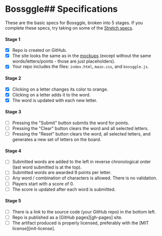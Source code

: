 # Bossggle## Specifications

These are the basic specs for Bossggle, broken into 5 stages. If you complete these specs, try taking on some of the [Stretch specs](#stretch).

#### Stage 1
- [X] Repo is created on GitHub.
- [X] The site looks the same as in the [mockups](#mockups) (except without the same words/letters/points - those are just placeholders).
- [X] Your repo includes the files: `index.html`, `main.css`, and `bossggle.js`.

#### Stage 2
- [X] Clicking on a letter changes its color to orange.
- [X] Clicking on a letter adds it to the word.
- [X] The word is updated with each new letter.

#### Stage 3
- [ ] Pressing the "Submit" button submits the word for points.
- [ ] Pressing the "Clear" button clears the word and all selected letters.
- [ ] Pressing the "Reset" button clears the word, all selected letters, and generates a new set of letters on the board.

#### Stage 4
- [ ] Submitted words are added to the left in reverse chronological order (last word submitted is at the top).
- [ ] Submitted words are awarded 9 points per letter.
- [ ] Any word / combination of characters is allowed. There is no validation.
- [ ] Players start with a score of 0.
- [ ] The score is updated after each word is submitted.

#### Stage 5
- [ ] There is a link to the source code (your GitHub repo) in the bottom left.
- [ ] Repo is published as a [GitHub pages][gh-pages] site.
- [ ] The artifact produced is properly licensed, preferably with the [MIT license][mit-license].
